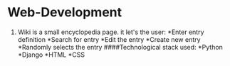 # Web-Development

1. Wiki is a small encyclopedia page. it let's the user:
  *Enter entry definition
  *Search for entry
  *Edit the entry
  *Create new entry
  *Randomly selects the entry
####Technological stack used:
  *Python
  *Django
  *HTML
  *CSS
    
